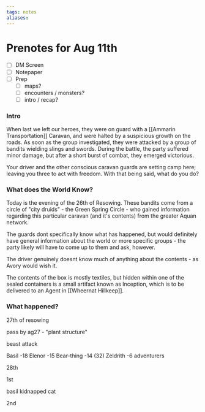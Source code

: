 ```yaml
---
tags: notes
aliases:
---
```


# Prenotes for Aug 11th
- [ ] DM Screen
- [ ] Notepaper
- [ ] Prep
	- [ ] maps?
	- [ ] encounters / monsters?
	- [ ] intro / recap?

### Intro

When last we left our heroes, they were on guard with a [[Ammarin Transportation]] Caravan, and were halted by a suspicious growth on the roads. As soon as the group investigated, they were attacked by a group of bandits wielding slings and swords. During the battle, the party suffered minor damage, but after a short burst of combat, they emerged victorious. 

Your driver and the other conscious caravan guards are setting camp here; leaving you three to act with freedom. With that being said, what do you do?

### What does the World Know?

Today is the evening of the 26th of Resowing. These bandits come from a circle of "city druids" - the Green Spring Circle - who gained information regarding this particular caravan (and it's contents) from the greater Aquan network. 

The guards dont specifically know what has happened, but would definitely have general information about the world or more specific groups - the party likely will have to come up to them and ask, however.

The driver genuinely doesnt know much of anything about the contents - as Avory would wish it.

The contents of the box is mostly textiles, but hidden within one of the sealed containers is a small artifact known as Inception, which is to be delivered to an Agent in [[Wheernat Hillkeep]]. 

### What happened?

27th of resowing

pass by ag27 - "plant structure"

beast attack 

Basil -18
Elenor -15 
Bear-thing -14 (32)
Zeldrith -6
adventurers

28th 

1st

basil kidnapped cat

2nd 



